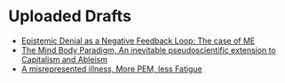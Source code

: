 # Uploaded Drafts
* [Epistemic Denial as a Negative Feedback Loop: The case of ME](https://me-cfs.github.io/drafts/epistemic-denial-negative-feedback.html)
* [The Mind Body Paradigm, An inevitable pseudoscientific extension to Capitalism and Ableism](https://me-cfs.github.io/drafts/mind-body-capitalism-ableism.html)
* [A misrepresented illness, More PEM, less Fatigue](https://me-cfs.github.io/drafts/misrepresented-fatigue-pem.html)